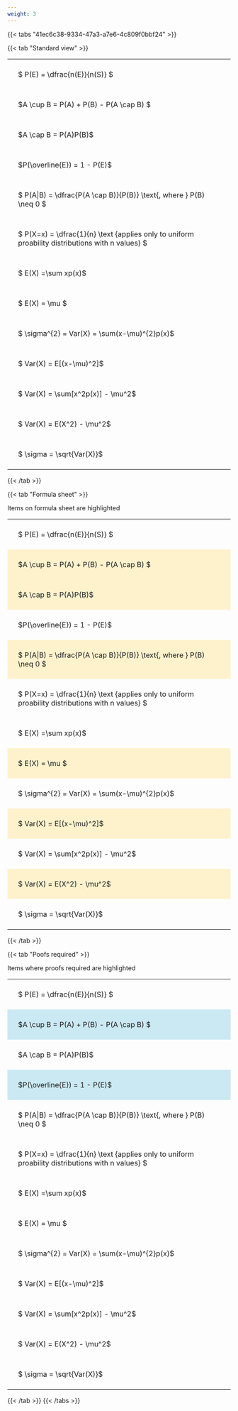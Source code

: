 ```yaml
---
weight: 3
---
```


{{< tabs "41ec6c38-9334-47a3-a7e6-4c809f0bbf24" >}}

{{< tab "Standard view" >}}

<style type="text/css">
#T_67dad th.col_heading {
  text-align: left;
  font-size: 1em;
}
#T_67dad td {
  text-align: left;
  font-size: 1em;
  padding: 1.5em;
}
</style>
<table id="T_67dad">
  <thead>
  </thead>
  <tbody>
    <tr>
      <td id="T_67dad_row0_col0" class="data row0 col0" >$ P(E) = \dfrac{n(E)}{n(S)} $</td>
    </tr>
    <tr>
      <td id="T_67dad_row1_col0" class="data row1 col0" >$A \cup B = P(A) + P(B) - P(A \cap B) $</td>
    </tr>
    <tr>
      <td id="T_67dad_row2_col0" class="data row2 col0" >$A \cap B  = P(A)P(B)$</td>
    </tr>
    <tr>
      <td id="T_67dad_row3_col0" class="data row3 col0" >$P(\overline{E}) = 1 - P(E)$</td>
    </tr>
    <tr>
      <td id="T_67dad_row4_col0" class="data row4 col0" >$ P(A|B) = \dfrac{P(A \cap B)}{P(B)} \text{, where } P(B) \neq 0 $</td>
    </tr>
    <tr>
      <td id="T_67dad_row5_col0" class="data row5 col0" >$ P(X=x) =  \dfrac{1}{n} 
\text {applies only to uniform proability distributions with n values} $</td>
    </tr>
    <tr>
      <td id="T_67dad_row6_col0" class="data row6 col0" >$ E(X) =\sum xp(x)$</td>
    </tr>
    <tr>
      <td id="T_67dad_row7_col0" class="data row7 col0" >$ E(X) = \mu $</td>
    </tr>
    <tr>
      <td id="T_67dad_row8_col0" class="data row8 col0" >$ \sigma^{2} = Var(X) = \sum(x-\mu)^{2}p(x)$</td>
    </tr>
    <tr>
      <td id="T_67dad_row9_col0" class="data row9 col0" >$ Var(X) = E[(x-\mu)^2]$</td>
    </tr>
    <tr>
      <td id="T_67dad_row10_col0" class="data row10 col0" >$ Var(X) = \sum[x^2p(x)] - \mu^2$</td>
    </tr>
    <tr>
      <td id="T_67dad_row11_col0" class="data row11 col0" >$ Var(X) = E(X^2) - \mu^2$</td>
    </tr>
    <tr>
      <td id="T_67dad_row12_col0" class="data row12 col0" >$ \sigma = \sqrt{Var(X)}$</td>
    </tr>
  </tbody>
</table>
{{< /tab >}}

{{< tab "Formula sheet" >}}

Items on formula sheet are highlighted 
<br>
<style type="text/css">
#T_16917 th.col_heading {
  text-align: left;
  font-size: 1em;
}
#T_16917 td {
  text-align: left;
  font-size: 1em;
  padding: 1.5em;
}
#T_16917_row0_col0, #T_16917_row3_col0, #T_16917_row5_col0, #T_16917_row6_col0, #T_16917_row8_col0, #T_16917_row10_col0, #T_16917_row12_col0 {
  background-color: rgba(0,0,0,0);
}
#T_16917_row1_col0, #T_16917_row2_col0, #T_16917_row4_col0, #T_16917_row7_col0, #T_16917_row9_col0, #T_16917_row11_col0 {
  background-color: rgba(255,194,10, 0.2);
}
</style>
<table id="T_16917">
  <thead>
  </thead>
  <tbody>
    <tr>
      <td id="T_16917_row0_col0" class="data row0 col0" >$ P(E) = \dfrac{n(E)}{n(S)} $</td>
    </tr>
    <tr>
      <td id="T_16917_row1_col0" class="data row1 col0" >$A \cup B = P(A) + P(B) - P(A \cap B) $</td>
    </tr>
    <tr>
      <td id="T_16917_row2_col0" class="data row2 col0" >$A \cap B  = P(A)P(B)$</td>
    </tr>
    <tr>
      <td id="T_16917_row3_col0" class="data row3 col0" >$P(\overline{E}) = 1 - P(E)$</td>
    </tr>
    <tr>
      <td id="T_16917_row4_col0" class="data row4 col0" >$ P(A|B) = \dfrac{P(A \cap B)}{P(B)} \text{, where } P(B) \neq 0 $</td>
    </tr>
    <tr>
      <td id="T_16917_row5_col0" class="data row5 col0" >$ P(X=x) =  \dfrac{1}{n} 
\text {applies only to uniform proability distributions with n values} $</td>
    </tr>
    <tr>
      <td id="T_16917_row6_col0" class="data row6 col0" >$ E(X) =\sum xp(x)$</td>
    </tr>
    <tr>
      <td id="T_16917_row7_col0" class="data row7 col0" >$ E(X) = \mu $</td>
    </tr>
    <tr>
      <td id="T_16917_row8_col0" class="data row8 col0" >$ \sigma^{2} = Var(X) = \sum(x-\mu)^{2}p(x)$</td>
    </tr>
    <tr>
      <td id="T_16917_row9_col0" class="data row9 col0" >$ Var(X) = E[(x-\mu)^2]$</td>
    </tr>
    <tr>
      <td id="T_16917_row10_col0" class="data row10 col0" >$ Var(X) = \sum[x^2p(x)] - \mu^2$</td>
    </tr>
    <tr>
      <td id="T_16917_row11_col0" class="data row11 col0" >$ Var(X) = E(X^2) - \mu^2$</td>
    </tr>
    <tr>
      <td id="T_16917_row12_col0" class="data row12 col0" >$ \sigma = \sqrt{Var(X)}$</td>
    </tr>
  </tbody>
</table>
{{< /tab >}}

{{< tab "Poofs required" >}}

Items where proofs required are highlighted 
<br>
<style type="text/css">
#T_dba3a th.col_heading {
  text-align: left;
  font-size: 1em;
}
#T_dba3a td {
  text-align: left;
  font-size: 1em;
  padding: 1.5em;
}
#T_dba3a_row0_col0, #T_dba3a_row2_col0, #T_dba3a_row4_col0, #T_dba3a_row5_col0, #T_dba3a_row6_col0, #T_dba3a_row7_col0, #T_dba3a_row8_col0, #T_dba3a_row9_col0, #T_dba3a_row10_col0, #T_dba3a_row11_col0, #T_dba3a_row12_col0 {
  background-color: rgba(0,0,0,0);
}
#T_dba3a_row1_col0, #T_dba3a_row3_col0 {
  background-color: rgba(0,150,200, 0.2);
}
</style>
<table id="T_dba3a">
  <thead>
  </thead>
  <tbody>
    <tr>
      <td id="T_dba3a_row0_col0" class="data row0 col0" >$ P(E) = \dfrac{n(E)}{n(S)} $</td>
    </tr>
    <tr>
      <td id="T_dba3a_row1_col0" class="data row1 col0" >$A \cup B = P(A) + P(B) - P(A \cap B) $</td>
    </tr>
    <tr>
      <td id="T_dba3a_row2_col0" class="data row2 col0" >$A \cap B  = P(A)P(B)$</td>
    </tr>
    <tr>
      <td id="T_dba3a_row3_col0" class="data row3 col0" >$P(\overline{E}) = 1 - P(E)$</td>
    </tr>
    <tr>
      <td id="T_dba3a_row4_col0" class="data row4 col0" >$ P(A|B) = \dfrac{P(A \cap B)}{P(B)} \text{, where } P(B) \neq 0 $</td>
    </tr>
    <tr>
      <td id="T_dba3a_row5_col0" class="data row5 col0" >$ P(X=x) =  \dfrac{1}{n} 
\text {applies only to uniform proability distributions with n values} $</td>
    </tr>
    <tr>
      <td id="T_dba3a_row6_col0" class="data row6 col0" >$ E(X) =\sum xp(x)$</td>
    </tr>
    <tr>
      <td id="T_dba3a_row7_col0" class="data row7 col0" >$ E(X) = \mu $</td>
    </tr>
    <tr>
      <td id="T_dba3a_row8_col0" class="data row8 col0" >$ \sigma^{2} = Var(X) = \sum(x-\mu)^{2}p(x)$</td>
    </tr>
    <tr>
      <td id="T_dba3a_row9_col0" class="data row9 col0" >$ Var(X) = E[(x-\mu)^2]$</td>
    </tr>
    <tr>
      <td id="T_dba3a_row10_col0" class="data row10 col0" >$ Var(X) = \sum[x^2p(x)] - \mu^2$</td>
    </tr>
    <tr>
      <td id="T_dba3a_row11_col0" class="data row11 col0" >$ Var(X) = E(X^2) - \mu^2$</td>
    </tr>
    <tr>
      <td id="T_dba3a_row12_col0" class="data row12 col0" >$ \sigma = \sqrt{Var(X)}$</td>
    </tr>
  </tbody>
</table>
{{< /tab >}}
{{< /tabs >}}